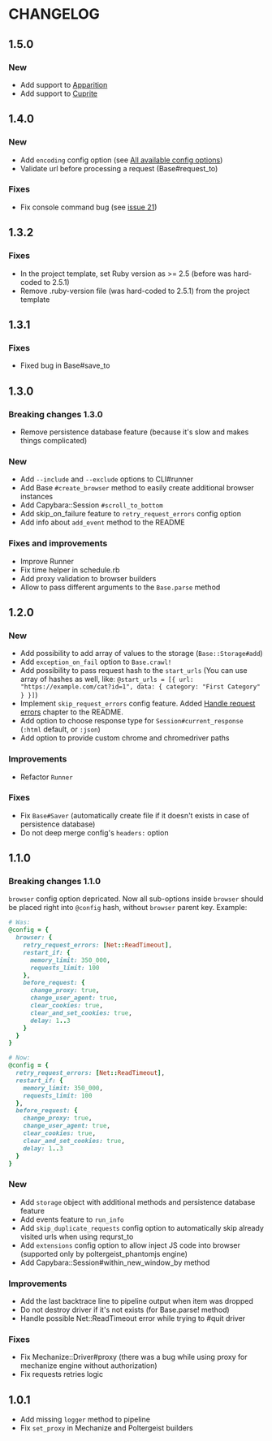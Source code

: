 # CHANGELOG

## 1.5.0
### New
* Add support to [Apparition](https://github.com/twalpole/apparition)
* Add support to [Cuprite](https://github.com/rubycdp/cuprite)

## 1.4.0
### New
* Add `encoding` config option (see [All available config options](https://github.com/vifreefly/kimuraframework#all-available-config-options))
* Validate url before processing a request (Base#request_to)

### Fixes
* Fix console command bug (see [issue 21](https://github.com/vifreefly/kimuraframework/issues/21))

## 1.3.2
### Fixes
* In the project template, set Ruby version as >= 2.5 (before was hard-coded to 2.5.1)
* Remove .ruby-version file (was hard-coded to 2.5.1) from the project template

## 1.3.1
### Fixes
* Fixed bug in Base#save_to

## 1.3.0
### Breaking changes 1.3.0
* Remove persistence database feature (because it's slow and makes things complicated)

### New
* Add `--include` and `--exclude` options to CLI#runner
* Add Base `#create_browser` method to easily create additional browser instances
* Add Capybara::Session `#scroll_to_bottom`
* Add skip_on_failure feature to `retry_request_errors` config option
* Add info about `add_event` method to the README

### Fixes and improvements
* Improve Runner
* Fix time helper in schedule.rb
* Add proxy validation to browser builders
* Allow to pass different arguments to the `Base.parse` method

## 1.2.0
### New
* Add possibility to add array of values to the storage (`Base::Storage#add`)
* Add `exception_on_fail` option to `Base.crawl!`
* Add possibility to pass request hash to the `start_urls` (You can use array of hashes as well, like: `@start_urls = [{ url: "https://example.com/cat?id=1", data: { category: "First Category" } }]`)
* Implement `skip_request_errors` config feature. Added [Handle request errors](https://github.com/vifreefly/kimuraframework#handle-request-errors) chapter to the README.
* Add option to choose response type for `Session#current_response` (`:html` default, or `:json`)
* Add option to provide custom chrome and chromedriver paths

### Improvements
* Refactor `Runner`

### Fixes
* Fix `Base#Saver` (automatically create file if it doesn't exists in case of persistence database)
* Do not deep merge config's `headers:` option

## 1.1.0
### Breaking changes 1.1.0
`browser` config option depricated. Now all sub-options inside `browser` should be placed right into `@config` hash, without `browser` parent key. Example:

```ruby
# Was:
@config = {
  browser: {
    retry_request_errors: [Net::ReadTimeout],
    restart_if: {
      memory_limit: 350_000,
      requests_limit: 100
    },
    before_request: {
      change_proxy: true,
      change_user_agent: true,
      clear_cookies: true,
      clear_and_set_cookies: true,
      delay: 1..3
    }
  }
}

# Now:
@config = {
  retry_request_errors: [Net::ReadTimeout],
  restart_if: {
    memory_limit: 350_000,
    requests_limit: 100
  },
  before_request: {
    change_proxy: true,
    change_user_agent: true,
    clear_cookies: true,
    clear_and_set_cookies: true,
    delay: 1..3
  }
}
```

### New
* Add `storage` object with additional methods and persistence database feature
* Add events feature to `run_info`
* Add `skip_duplicate_requests` config option to automatically skip already visited urls when using requrst_to
* Add  `extensions` config option to allow inject JS code into browser (supported only by poltergeist_phantomjs engine)
* Add Capybara::Session#within_new_window_by method

### Improvements
* Add the last backtrace line to pipeline output when item was dropped
* Do not destroy driver if it's not exists (for Base.parse! method)
* Handle possible Net::ReadTimeout error while trying to #quit driver

### Fixes
* Fix Mechanize::Driver#proxy (there was a bug while using proxy for mechanize engine without authorization)
* Fix requests retries logic


## 1.0.1
* Add missing `logger` method to pipeline
* Fix `set_proxy` in Mechanize and Poltergeist builders
